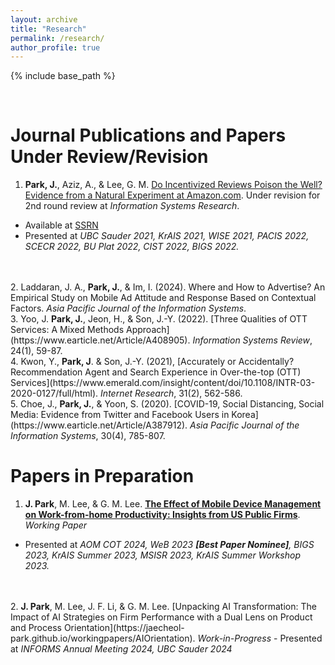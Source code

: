 ```yaml
---
layout: archive
title: "Research"
permalink: /research/
author_profile: true
---
```


{% include base_path %}

<br>

Journal Publications and Papers Under Review/Revision
======
1. <b>Park, J.</b>, Aziz, A., & Lee, G. M. [Do Incentivized Reviews Poison the Well? Evidence from a Natural Experiment at Amazon.com](https://jaecheol-park.github.io/workingpapers/IncentivizedReviews). Under revision for 2nd round review at <i>Information Systems Research</i>.  
 - Available at [SSRN](https://papers.ssrn.com/abstract=4718932)
 - Presented at <i>UBC Sauder 2021, KrAIS 2021, WISE 2021, PACIS 2022, SCECR 2022, BU Plat 2022, CIST 2022, BIGS 2022.</i>
<br>
<br>
2. Laddaran, J. A., <b>Park, J.</b>, & Im, I. (2024). Where and How to Advertise? An Empirical Study on Mobile Ad Attitude and Response Based on Contextual Factors. <i>Asia Pacific Journal of the Information Systems</i>.  
<br>
3. Yoo, J. <b>Park, J.</b>, Jeon, H., & Son, J.-Y. (2022). [Three Qualities of OTT Services: A Mixed Methods Approach](https://www.earticle.net/Article/A408905). <i>Information Systems Review</i>, 24(1), 59-87.  
<br>
4. Kwon, Y., <b>Park, J</b>. & Son, J.-Y. (2021), [Accurately or Accidentally? Recommendation Agent and Search Experience in Over-the-top (OTT) Services](https://www.emerald.com/insight/content/doi/10.1108/INTR-03-2020-0127/full/html). <i>Internet Research</i>, 31(2), 562-586.  
<br>
5. Choe, J., <b>Park, J.</b>, & Yoon, S. (2020). [COVID-19, Social Distancing, Social Media: Evidence from Twitter and Facebook Users in Korea](https://www.earticle.net/Article/A387912). <i>Asia Pacific Journal of the Information Systems</i>, 30(4), 785-807.  
<br>

Papers in Preparation
======
1. <b>J. Park</b>, M. Lee, & G. M. Lee. [<b>The Effect of Mobile Device Management on Work-from-home Productivity: Insights from US Public Firms</b>](https://jaecheol-park.github.io/workingpapers/MDM). <i>Working Paper</i>
 - Presented at <i>AOM COT 2024, WeB 2023 <b>[Best Paper Nominee]</b>, BIGS 2023, KrAIS Summer 2023, MSISR 2023, KrAIS Summer Workshop 2023.</i>
<br>
<br>
2. <b>J. Park</b>, M. Lee, J. F. Li, & G. M. Lee. [Unpacking AI Transformation: The Impact of AI Strategies on Firm Performance with a Dual Lens on Product and Process Orientation](https://jaecheol-park.github.io/workingpapers/AIOrientation). <i>Work-in-Progress</i>
 - Presented at <i>INFORMS Annual Meeting 2024, UBC Sauder 2024</i>
<br>

